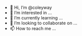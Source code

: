 - 👋 Hi, I’m @coleyway
- 👀 I’m interested in ...
- 🌱 I’m currently learning ...
- 💞️ I’m looking to collaborate on ...
- 📫 How to reach me ...

<!---
coleyway/coleyway is a ✨ special ✨ repository because its `README.md` (this file) appears on your GitHub profile.
You can click the Preview link to take a look at your changes.
--->
